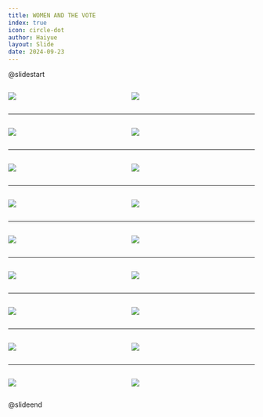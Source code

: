```yaml
---
title: WOMEN AND THE VOTE
index: true
icon: circle-dot
author: Haiyue
layout: Slide
date: 2024-09-23
---
```

 
@slidestart

<div style="display:flex">
<div style="flex:1">

![](/reading/english/Level-V/WOMEN%20AND%20THE%20VOTE/001.webp)
</div>
<div style="flex:1">

![](/reading/english/Level-V/WOMEN%20AND%20THE%20VOTE/002.webp)
</div>
</div>

---

<div style="display:flex">
<div style="flex:1">

![](/reading/english/Level-V/WOMEN%20AND%20THE%20VOTE/003.webp)
</div>
<div style="flex:1">

![](/reading/english/Level-V/WOMEN%20AND%20THE%20VOTE/004.webp)
</div>
</div>

---

<div style="display:flex">
<div style="flex:1">

![](/reading/english/Level-V/WOMEN%20AND%20THE%20VOTE/005.webp)
</div>
<div style="flex:1">

![](/reading/english/Level-V/WOMEN%20AND%20THE%20VOTE/006.webp)
</div>
</div>

---

<div style="display:flex">
<div style="flex:1">

![](/reading/english/Level-V/WOMEN%20AND%20THE%20VOTE/007.webp)
</div>
<div style="flex:1">

![](/reading/english/Level-V/WOMEN%20AND%20THE%20VOTE/008.webp)
</div>
</div>

---

<div style="display:flex">
<div style="flex:1">

![](/reading/english/Level-V/WOMEN%20AND%20THE%20VOTE/009.webp)
</div>
<div style="flex:1">

![](/reading/english/Level-V/WOMEN%20AND%20THE%20VOTE/010.webp)
</div>
</div>

---

<div style="display:flex">
<div style="flex:1">

![](/reading/english/Level-V/WOMEN%20AND%20THE%20VOTE/011.webp)
</div>
<div style="flex:1">

![](/reading/english/Level-V/WOMEN%20AND%20THE%20VOTE/012.webp)
</div>
</div>

---

<div style="display:flex">
<div style="flex:1">

![](/reading/english/Level-V/WOMEN%20AND%20THE%20VOTE/013.webp)
</div>
<div style="flex:1">

![](/reading/english/Level-V/WOMEN%20AND%20THE%20VOTE/014.webp)
</div>
</div>

---

<div style="display:flex">
<div style="flex:1">

![](/reading/english/Level-V/WOMEN%20AND%20THE%20VOTE/015.webp)
</div>
<div style="flex:1">

![](/reading/english/Level-V/WOMEN%20AND%20THE%20VOTE/016.webp)
</div>
</div>

---

<div style="display:flex">
<div style="flex:1">

![](/reading/english/Level-V/WOMEN%20AND%20THE%20VOTE/017.webp)
</div>
<div style="flex:1">

![](/reading/english/Level-V/WOMEN%20AND%20THE%20VOTE/018.webp)
</div>
</div>

@slideend